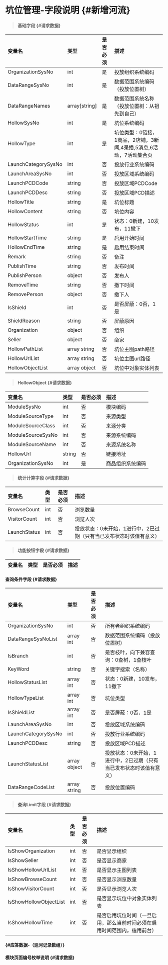 # 坑位管理-字段说明 {#新增河流}

> #### 基础字段 {#请求数据}

| 变量名 | 类型 | 是否必须 | 描述 |
| :--- | :--- | :--- | :--- |
| OrganizationSysNo | int | 是 | 投放组织系统编码 |
| DataRangeSysNo | int | 是 | 数据范围系统编码（投放位置树） |
| DataRangeNames| array[string]| 是 | 数据范围系统名称（投放位置树：从祖先到自己） |
| HollowSysNo | int | 是 | 坑位系统编码 |
| HollowType | int | 是 | 坑位类型：0链接，1商品，2店铺，3新闻,4录播,5消息,6活动，7活动集合页 |
| LaunchCategorySysNo | int | 否 | 投放行业系统编码 |
| LaunchAreaSysNo | int | 否 | 投放区域系统编码 |
| LaunchPCDCode | string | 否 | 投放区域PCDCode |
| LaunchPCDDesc | string | 否 | 投放区域PCD描述 |
| HollowTitle | string | 是 | 坑位标题 |
| HollowContent | string | 否 | 坑位内容 |
| HollowStatus | int | 是 | 状态：0新建，10发布，11撤下 |
| HollowStartTime | string | 是 | 启用开始时间 |
| HollowEndTime | string | 是 | 启用结束时间 |
| Remark | string | 否 | 备注 |
| PublishTime | string | 否 | 发布时间 |
| PublishPerson | object | 否 | 发布人 |
| RemoveTime | string | 否 | 撤下时间 |
| RemovePerson | object | 否 | 撤下人 |
| IsShield | int | 否 | 是否屏蔽：0否，1是 |
| ShieldReason | string | 否 | 屏蔽原因 |
| Organization | object | 否 | 组织 |
| Seller | object | 否 | 商家 |
| HollowPathList | array string | 否 | 坑位主图path路径 |
| HollowUrlList | array string | 否 | 坑位主图url路径 |
| HollowObjectList | array object | 否 | 坑位中对象实体列表 |



> #### HollowObject {#请求数据}

| 变量名 | 类型 | 是否必须 | 描述 |
| :--- | :--- | :--- | :--- |
| ModuleSysNo | int | 否 | 模块编码 |
| ModuleSourceType | int | 否 | 来源类型 |
| ModuleSourceClass | int | 否 | 来源分类 |
| ModuleSourceSysNo | int | 否 | 来源系统编码 |
| ModuleSourceName| int | 否 | 来源系统名称 |
| HollowUrl | string | 否 | 链接地址 |
| OrganizationSysNo | int | 是 | 商品组织系统编码 |

> #### 统计计算字段 {#请求数据}

| 变量名 | 类型 | 是否必须 | 描述 |
| :--- | :--- | :--- | :--- |
| BrowseCount | int | 否 | 浏览数量 |
| VisitorCount | int | 否 | 浏览人次 |
| LaunchStatus | int | 否 | 投放状态：0未开始，1进行中，2已过期（只有当已发布状态时该值有意义） |

> #### 功能按钮字段 {#请求数据}

| 变量名 | 类型 | 是否必须 | 描述 |
| :--- | :--- | :--- | :--- |


#### 查询条件字段 {#请求数据}

| 变量名 | 类型 | 是否必须 | 描述 |
| :--- | :--- | :--- | :--- |
| OrganizationSysNo | int | 否 | 所有者组织系统编码 |
| DataRangeSysNoList | array int | 否 | 数据范围系统编码（投放位置树） |
| IsBranch | int | 否 | 是否枝叶，向下兼容查询：0查树，1查枝叶 |
| KeyWord | string | 否 | 关键字搜索（名称） |
| HollowStatusList | array int | 否 | 状态：0新建，10发布，11撤下 |
| HollowTypeList | array int | 否 | 坑位类型 |
| IsShieldList | array int | 否 | 是否屏蔽：0否，1是 |
| LaunchAreaSysNo | int | 否 | 投放区域系统编码 |
| LaunchCategorySysNo | int | 否 | 投放行业系统编码 |
| LaunchPCDDesc | string| 否 |投放区域PCD描述  |
| LaunchStatusList| array object | 否 |投放状态：0未开始，1进行中，2已过期（只有当已发布状态时该值有意义） |
|DataRangeCodeList| array string| 否 |投放位置编码 |


> #### 查询Limit字段 {#请求数据}

| 变量名 | 类型 | 是否必须 | 描述 |
| :--- | :--- | :--- | :--- |
| IsShowOrganization | int | 否 | 是否显示组织 |
| IsShowSeller | int | 否 | 是否显示商家 |
| IsShowHollowUrlList | int | 否 | 是否显示主图列表 |
| IsShowBrowseCount | int | 否 | 是否显示浏览数量 |
| IsShowVisitorCount | int | 否 | 是否显示浏览人次 |
| IsShowHollowObjectList | int | 否 | 是否显示坑位中对象实体列表 |
| IsShowHollowTime | int | 否 | 是否启用坑位时间（一旦启用，那么当前时间必须在启用时间范围内，适用前台） |

####  {#应答数据-（巡河记录数组）}

#### 模块页面编号枚举说明 {#请求数据}



